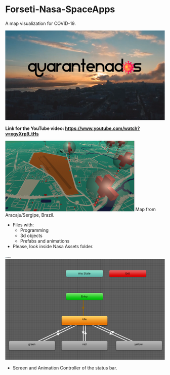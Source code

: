 # Forseti-Nasa-SpaceApps
A map visualization for COVID-19.

![title](title.png)

**Link for the YouTube video: https://www.youtube.com/watch?v=xgyXrp9_tHs**



<img src="map.PNG" alt="map" style="zoom:40%;" /> Map from Aracaju/Sergipe, Brazil.

- Files with:
  - Programming
  - 3d objects
  - Prefabs and animations
- Please, look inside Nasa Assets folder.



<img src="D:\Brincadeiras_de_Crianca\Projetos\Nasa 2020\Forseti-Nasa-SpaceApps\window.png" alt="window" style="zoom: 25%;" />![animation](animation.PNG)

- Screen and Animation Controller of the status bar.